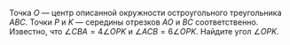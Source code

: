 Точка $O$ — центр описанной окружности остроугольного треугольника $ABC$. 
Точки $P$ и $K$ — середины отрезков $AO$ и $BC$ соответственно. 
Известно, что $\angle CBA = 4\angle OPK$ и  $\angle ACB = 6\angle OPK$. 
Найдите угол  $\angle OPK$.